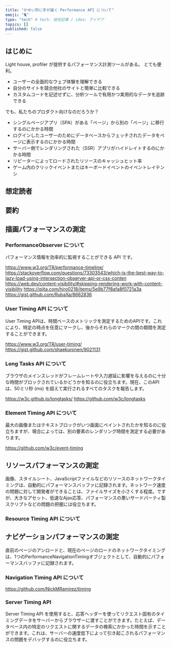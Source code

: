 ```yaml
---
title: "かゆい所に手が届く Performance API について"
emoji: "🐈"
type: "tech" # tech: 技術記事 / idea: アイデア
topics: []
published: false
---
```

## はじめに
Light house, profiler が提供するパフォーマンス計測ツールがある。
とても便利。

- ユーザーの全面的なウェブ体験を理解できる
- 自分のサイトを競合他社のサイトと簡単に比較できる 
- カスタムコードを記述せずに、分析ツールで有用かつ実用的なデータを追跡できる

でも、私たちのプロダクト向けなのだろうか？
- シングルページアプリ（SPA）がある「ページ」から別の「ページ」に移行するのにかかる時間 
- ログインしたユーザーのためにデータベースからフェッチされたデータをページに表示するのにかかる時間 
- サーバー側でレンダリングされた（SSR）アプリがハイドレイトするのにかかる時間 
- リピーターによってロードされたリソースのキャッシュヒット率 
- ゲーム内のクリックイベントまたはキーボードイベントのイベントレイテンシ

## 想定読者


## 要約

## 描画パフォーマンスの測定
### PerformanceObserver について
パフォーマンス情報を効率的に監視することができる API です。

https://www.w3.org/TR/performance-timeline/
https://stackoverflow.com/questions/73303543/which-is-the-best-way-to-lazy-load-using-intersection-observer-api-or-css-conten
https://web.dev/content-visibility/#skipping-rendering-work-with-content-visibility
https://qiita.com/hiro0218/items/5e9b77f8afa8f0721a3a
https://gist.github.com/RubaXa/8662836
### User Timing API について
User Timing APIは、時間ベースのメトリックを測定するためのAPIです。これにより、特定の時点を任意にマークし、後からそれらのマークの間の期間を測定することができます。

https://www.w3.org/TR/user-timing/
https://gist.github.com/shaekuronen/9021131
### Long Tasks API について
ブラウザのメインスレッドがフレームレートや入力遅延に影響を与えるのに十分な時間がブロックされているかどうかを知るのに役立ちます。現在、このAPIは、50ミリ秒 (ms) を超えて実行されるすべてのタスクを報告します。

https://w3c.github.io/longtasks/
https://github.com/w3c/longtasks
### Element Timing API について
最大の画像またはテキストブロックがいつ画面にペイントされたかを知るのに役立ちますが、場合によっては、別の要素のレンダリング時間を測定する必要があります。

https://github.com/w3c/event-timing
## リソースパフォーマンスの測定
画像、スタイルシート、JavaScriptファイルなどのリソースのネットワークタイミングは、自動的にパフォーマンスバッファに記録されます。ネットワーク速度の問題に対して開発者ができることは、ファイルサイズを小さくする程度。ですが、大きなアセット、低速なAjax応答、パフォーマンスの悪いサードパーティ製スクリプトなどの問題の把握には役立ちます。
### Resource Timing API について

## ナビゲーションパフォーマンスの測定
直前のページのアンロードと、現在のページのロードのネットワークタイミングは、1つのPerformanceNavigationTimingオブジェクトとして、自動的にパフォーマンスバッファに記録されます。

### Navigation Timing API について
https://github.com/NickMRamirez/timing
### Server Timing API
Server Timing API を使用すると、応答ヘッダーを使ってリクエスト固有のタイミングデータをサーバーからブラウザーに渡すことができます。たとえば、データベース内の特定のリクエストに関するデータの検索にかかった時間を示すことができます。これは、サーバーの速度低下によって引き起こされるパフォーマンスの問題をデバッグするのに役立ちます。